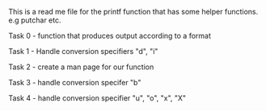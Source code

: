 This is a read me file
for the printf function
that has some helper functions.
e.g putchar etc.

Task 0 - function that produces output according to a format

Task 1 - Handle conversion specifiers "d", "i"

Task 2 - create a man page for our function

Task 3 - handle conversion specifer "b"

Task 4 - handle conversion specifier "u", "o", "x", "X"
